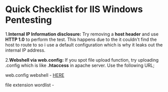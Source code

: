 <h1>Quick Checklist for IIS Windows Pentesting</h1>

1.**Internal IP Information disclosure:** Try removing a **host header** and use **HTTP 1.0** to perform the test. This happens due to the it couldn't find the host to route to so i use a default configuration which is why it leaks out the internal IP address.

2.**Webshell via web.config:** If you spot file upload function, try uploading .config which is like **.htaccess** in apache server. Use the following URL;

web.config webshell - [HERE](https://github.com/yamerooo123/ResearchNBugBountyEncyclopedia/blob/main/Custom%20tools/Inventory/IIS%2010.0/web.config)

file extension wordlist - 
